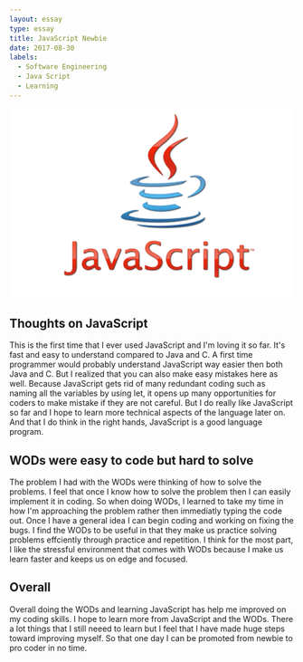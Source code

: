 ```yaml
---
layout: essay
type: essay
title: JavaScript Newbie
date: 2017-08-30
labels:
  - Software Engineering
  - Java Script
  - Learning
---
```


<img class="ui medium left floated image" src="../images/js.png">

## Thoughts on JavaScript

  This is the first time that I ever used JavaScript and I'm loving it so far. It's fast and easy to understand compared to Java and C. A first time programmer would probably understand JavaScript way easier then both Java and C. But I realized that you can also make easy mistakes here as well. Because JavaScript gets rid of many redundant coding such as naming all the variables by using let, it opens up many opportunities for coders to make mistake if they are not careful. But I do really like JavaScript so far and I hope to learn more technical aspects of the language later on. And that I do think in the right hands, JavaScript is a good language program. 
 
## WODs were easy to code but hard to solve
  
   The problem I had with the WODs were thinking of how to solve the problems. I feel that once I know how to solve the problem then I can easily implement it in coding. So when doing WODs, I learned to take my time in how I'm approaching the problem rather then immediatly typing the code out. Once I have a general idea I can begin coding and working on fixing the bugs. I find the WODs to be useful in that they make us practice solving problems effciently through practice and repetition. I think for the most part, I like the stressful environment that comes with WODs because I make us learn faster and keeps us on edge and focused. 
   
## Overall 
  Overall doing the WODs and learning JavaScript has help me improved on my coding skills. I hope to learn more from JavaScript and the WODs. There a lot things that I still neeed to learn but I feel that I have made huge steps toward improving myself. So that one day I can be promoted from newbie to pro coder in no time.
   
